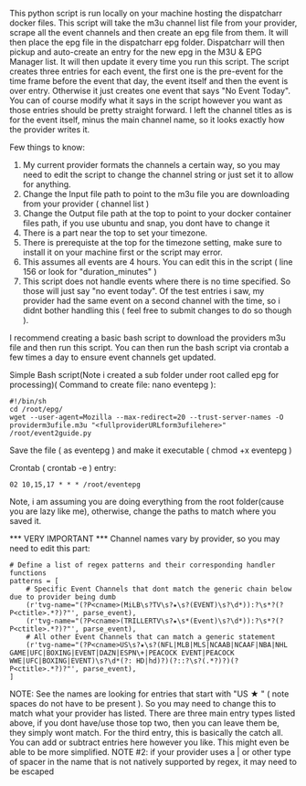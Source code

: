 This python script is run locally on your machine hosting the dispatcharr docker files.  This script will take the m3u channel list file from your provider, scrape all the event channels and then create an epg file from them.  It will then place the epg file in the dispatcharr epg folder.  Dispatcharr will then pickup and auto-create an entry for the new epg in the M3U & EPG Manager list.  It will then update it every time you run this script.  The script creates three entries for each event, the first one is the pre-event for the time frame before the event that day, the event itself and then the event is over entry.  Otherwise it just creates one event that says "No Event Today".  You can of course modify what it says in the script however you want as those entries should be pretty straight forward.  I left the channel titles as is for the event itself, minus the main channel name, so it looks exactly how the provider writes it.

Few things to know:
1. My current provider formats the channels a certain way, so you may need to edit the script to change the channel string or just set it to allow for anything.
2. Change the Input file path to point to the m3u file you are downloading from your provider ( channel list )
3. Change the Output file path at the top to point to your docker container files path, if you use ubuntu and snap, you dont have to change it
4. There is a part near the top to set your timezone.
5. There is prerequiste at the top for the timezone setting, make sure to install it on your machine first or the script may error.
6. This assumes all events are 4 hours.  You can edit this in the script ( line 156 or look for "duration_minutes" )
7. This script does not handle events where there is no time specified.  So those will just say "no event today".  Of the test entries i saw, my provider had the same event on a second channel with the time, so i didnt bother handling this ( feel free to submit changes to do so though ).

I recommend creating a basic bash script to download the providers m3u file and then run this script.  You can then run the bash script via crontab a few times a day to ensure event channels get updated.

Simple Bash script(Note i created a sub folder under root called epg for processing)( Command to create file: nano eventepg ):
```
#!/bin/sh
cd /root/epg/
wget --user-agent=Mozilla --max-redirect=20 --trust-server-names -O providerm3ufile.m3u "<fullproviderURLform3ufilehere>"
/root/event2guide.py
```
Save the file ( as eventepg ) and make it executable ( chmod +x eventepg )

Crontab ( crontab -e ) entry:
```
02 10,15,17 * * * /root/eventepg
```   
Note, i am assuming you are doing everything from the root folder(cause you are lazy like me), otherwise, change the paths to match where you saved it.


*** VERY IMPORTANT ***
Channel names vary by provider, so you may need to edit this part:

```
# Define a list of regex patterns and their corresponding handler functions
patterns = [
    # Specific Event Channels that dont match the generic chain below due to provider being dumb
    (r'tvg-name="(?P<cname>(MiLB\s?TV\s?★\s?(EVENT)\s?\d*)):?\s*?(?P<ctitle>.*?)?"', parse_event),
    (r'tvg-name="(?P<cname>(TRILLERTV\s?★\s*(Event)\s?\d*)):?\s*?(?P<ctitle>.*?)?"', parse_event),
    # All other Event Channels that can match a generic statement
    (r'tvg-name="(?P<cname>US\s?★\s?(NFL|MLB|MLS|NCAAB|NCAAF|NBA|NHL GAME|UFC|BOXING|EVENT|DAZN|ESPN\+|PEACOCK EVENT|PEACOCK WWE|UFC|BOXING|EVENT)\s?\d*(?: HD|hd)?)(?::?\s?(.*?)?)(?P<ctitle>.*?)?"', parse_event),
]
```

NOTE:  See the names are looking for entries that start with "US ★ " ( note spaces do not have to be present ).  So you may need to change this to match what your provider has listed.  There are three main entry types listed above, if you dont have/use those top two, then you can leave them be, they simply wont match.  For the third entry, this is basically the catch all.  You can add or subtract entries here however you like.  This might even be able to be more simplified. 
NOTE #2: if your provider uses a | or other type of spacer in the name that is not natively supported by regex, it may need to be escaped

